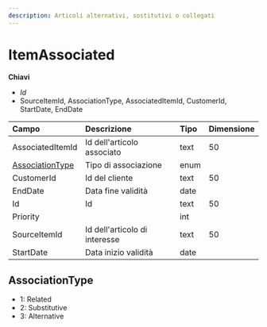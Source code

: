 ```yaml
---
description: Articoli alternativi, sostitutivi o collegati
---
```


# ItemAssociated

**Chiavi**

* _Id_
* SourceItemId, AssociationType, AssociatedItemId, CustomerId, StartDate, EndDate

| Campo | Descrizione | Tipo | Dimensione |
| :--- | :--- | :--- | :--- |
| AssociatedItemId | Id dell'articolo associato | text | 50 |
| [AssociationType](itemassociated.md#associationtype) | Tipo di associazione | enum |  |
| CustomerId | Id del cliente | text | 50 |
| EndDate | Data fine validità | date |  |
| Id | Id | text | 50 |
| Priority |  | int |  |
| SourceItemId | Id dell'articolo di interesse | text | 50 |
| StartDate | Data inizio validità | date |  |

## AssociationType

* 1: Related
* 2: Substitutive
* 3: Alternative


